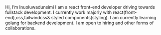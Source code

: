 Hi, I’m Inuoluwadunsimi
 I am a react front-end developer driving towards fullstack development. I currently work majorly with react(front-end),css,tailwindcss& styled components(styling). I am currently learning golang for backend development.
I am open to hiring and other forms of collaborations.


<!---
inuoluwadunsimi/inuoluwadunsimi is a ✨ special ✨ repository because its `README.md` (this file) appears on your GitHub profile.
You can click the Preview link to take a look at your changes.
--->
